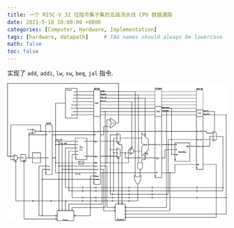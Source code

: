 ```yaml
---
title: 一个 RISC-V 32 位指令集子集的五级流水线 CPU 数据通路 
date: 2021-5-18 10:00:00 +0800
categories: [Computer, Hardware, Implementation]
tags: [hardware, datapath]     # TAG names should always be lowercase
math: false
toc: false
---
```


实现了 `add`, `addi`, `lw`, `sw`, `beq`, `jal` 指令.

![datapath](/assets/img/riscv/RISC-V_094102.svg)